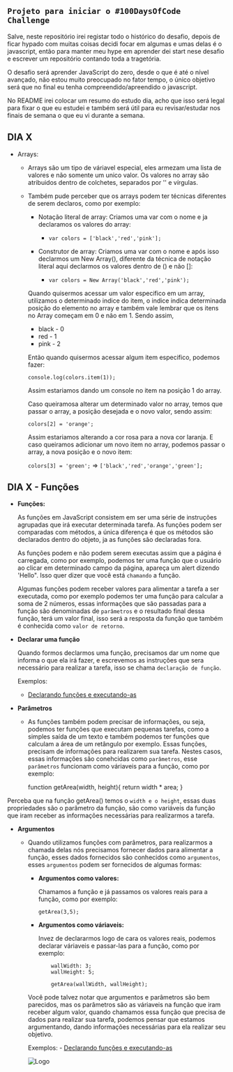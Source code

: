 ## `Projeto para iniciar o #100DaysOfCode Challenge`

   Salve, neste repositório irei registar todo o histórico do desafio, depois de ficar hypado com muitas coisas decidi focar em algumas
   e umas delas é o javascript, então para manter meu hype em aprender dei start nese desafio e escrever um repositório contando toda a tragetória.
   
   O desafio será aprender JavaScript do zero, desde o que é até o nível avançado, não estou muito preocupado no fator tempo, o único objetivo
   será que no final eu tenha compreendido/apreendido o javascript.
   
   No README irei colocar um resumo do estudo dia, acho que isso será legal para fixar o que eu estudei e também será útil para eu revisar/estudar nos finais de semana
   o que eu vi durante a semana. 

## DIA X

- Arrays:
    -  Arrays são um tipo de váriavel especial, eles armezam uma lista de valores e não somente um unico valor. Os valores no array são
    atribuidos dentro de colchetes, separados por '' e vírgulas. 
    
    - Também pude perceber que os arrays podem ter técnicas diferentes de serem declaros, como por exemplo:
    
        - Notação literal de array: Criamos uma var com o nome e ja declaramos os valores do array:
            - `var colors = ['black','red','pink'];`   
              
        - Construtor de array: Criamos uma var com o nome e após isso declarmos um New Array(), diferente da técnica de notação literal
        aqui declarmos os valores dentro de () e não []:
           - `var colors = New Array('black','red','pink');` 
           
       Quando quisermos acessar um valor especifico em um array, utilizamos o determinado indice do item, o indice indica 
       determinada posição do elemento no array e também vale lembrar que os itens no Array começam em 0 e não em 1. Sendo assim,
       
        - black - 0
        - red - 1
        - pink - 2      
        
        Então quando quisermos acessar algum item especifico, podemos fazer: 
        
        `console.log(colors.item(1));`
        
        Assim estariamos dando um console no item na posição 1 do array.
        
        Caso queiramosa alterar um determinado valor no array, temos que passar o array, a posição desejada e o novo valor, sendo assim:
        
        `colors[2] = 'orange';`
        
        Assim estariamos alterando a cor rosa para a nova cor laranja. E caso queiramos adicionar um novo item no array, podemos 
        passar o array, a nova posição e o novo item:
        
        `colors[3] = 'green';` => `['black','red','orange','green'];`
     
## DIA X - Funções

- **Funções:**
   
   As funções em JavaScript consistem em ser uma série de instruções agrupadas que irá executar determinada tarefa. As funções podem ser comparadas
   com métodos, a única diferença é que os métodos são declarados dentro do objeto, ja as funções são declaradas fora.

    As funções podem e não podem serem executas assim que a página é carregada, como por exemplo, podemos ter uma função que o usuário ao clicar
    em determinado campo da página, apareça um alert dizendo 'Hello". Isso quer dizer que você está `chamando` a função.
    
    Algumas funções podem receber valores para alimentar a tarefa a ser executada, como por exemplo podemos ter uma função para calcular a
    soma de 2 números, essas informações que são passadas para a função são denominadas de `parâmetros` e o resultado final dessa função, terá um valor
    final, isso será a resposta da função que também é conhecida como `valor de retorno`. 
    
-   **Declarar uma função**

    Quando formos declarmos uma função, precisamos dar um nome que informa o que ela irá fazer, e escrevemos as instruções que sera necessário para realizar a tarefa, isso se chama
    `declaração de função`.
    
    Exemplos:
    - [Declarando funções e executando-as](https://github.com/ferrorenan/100DaysOfCode-JS/blob/master/resources/html/funcoes/index.html)
    
- **Parâmetros**
    -   As funções também podem precisar de informações, ou seja, podemos ter funções que executam pequenas tarefas, como a simples saída de um texto e também
podemos ter funções que calculam a área de um retângulo por exemplo. Essas funções, precisam de informações para realizarem sua tarefa.
Nestes casos, essas informações são conehcidas como `parâmetros`, esse `parâmetros` funcionam como váriaveis para a função, como por exemplo:

        function getArea(width, height){
            return width * area;
        }
        
Perceba que na função getArea() temos o `width e o height`, essas duas propriedades são o parâmetro da função, são como variáveis da função
que iram receber as informações necessárias para realizarmos a tarefa. 

- **Argumentos** 
    - Quando utilizamos funções com parâmetros, para realizarmos a chamada delas nós precisamos fornecer dados para alimentar a função, esses dados fornecidos 
    são conhecidos como `argumentos`, esses `argumentos` podem ser fornecidos de algumas formas:
    
        - **Argumentos como valores:**
        
             Chamamos a função e já passamos os valores reais para a função, como por exemplo:
             
             `getArea(3,5);`   
             
        - **Argumentos como váriaveis:**
             
             Invez de declararmos logo de cara os valores reais, podemos declarar váriaveis e passar-las para a função, como por exemplo:
                  
                  wallWidth: 3;
                  wallHeight: 5;
                  
                  getArea(wallWidth, wallHeight);   

        Você pode talvez notar que argumentos e parâmetros são bem parecidos, mas os parâmetros são as váriaveis na função que iram receber algum valor, quando chamamos essa função que precisa
        de dados para realizar sua tarefa, podemos pensar que estamos argumentando, dando informações necessárias para ela realizar seu objetivo.
    
         Exemplos:
            - [Declarando funções e executando-as](https://github.com/ferrorenan/100DaysOfCode-JS/blob/master/resources/html/funcoes/index.html)

        ![Logo](https://github.com/ferrorenan/100DaysOfCode-JS/blob/master/public/images/carbon.png "Logo")
        
                                                                                                                                                                                                                                                                                                                                                                                                                                                                                                                                                                                                                                                                                                                                                                                                                                                                                                                                                                                                                                                                                                                                                                                                                                                                                                                                                                                                                                                       
                                                                                                                                                                                                                                                                                                                                                                                                                                                                                                                                                                                                                                                                                                                                                                                                                                                                                                                                                                                                                                                                                                                                                                                                                                                                                                                                                                                                                                                                                                                                                                                                                                                                                                                                      
